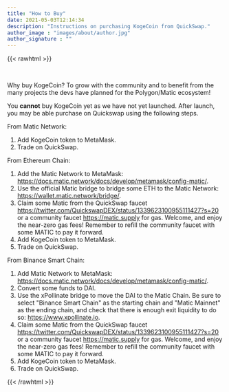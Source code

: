 ```yaml
---
title: "How to Buy"
date: 2021-05-03T12:14:34
description: "Instructions on purchasing KogeCoin from QuickSwap."
author_image : "images/about/author.jpg"
author_signature : ""
---
```

{{< rawhtml >}}

<br/>

<p>Why buy KogeCoin? To grow with the community and to benefit from the many projects the devs have planned for the Polygon/Matic ecosystem!</p>

<p>You <b>cannot</b> buy KogeCoin yet as we have not yet launched. After launch, you may be able purchase on Quickswap using the following steps.</p>

<p>
From Matic Network:
<ol>
<li> Add KogeCoin token to MetaMask.</li>
<li> Trade on QuickSwap.</li>
</ol>
</p>

<p>
From Ethereum Chain:
<ol>
<li> Add the Matic Network to MetaMask: <a href="https://docs.matic.network/docs/develop/metamask/config-matic/">https://docs.matic.network/docs/develop/metamask/config-matic/</a>.</li>
<li> Use the official Matic bridge to bridge some ETH to the Matic Network: <a href="https://wallet.matic.network/bridge/">https://wallet.matic.network/bridge/</a>.</li>
<li> Claim some Matic from the QuickSwap faucet <a href="https://twitter.com/QuickswapDEX/status/1339623100955111427?s=20">https://twitter.com/QuickswapDEX/status/1339623100955111427?s=20</a> or a community faucet <a href="https://matic.supply">https://matic.supply</a> for gas. Welcome, and enjoy the near-zero gas fees! Remember to refill the community faucet with some MATIC to pay it forward.</li>
<li> Add KogeCoin token to MetaMask.</li>
<li> Trade on QuickSwap.</li>
</ol>
</p>

<p>
From Binance Smart Chain:
<ol>
<li> Add Matic Network to MetaMask: <a href="https://docs.matic.network/docs/develop/metamask/config-matic/">https://docs.matic.network/docs/develop/metamask/config-matic/</a>.</li>
<li> Convert some funds to DAI.</li>
<li> Use the xPollinate bridge to move the DAI to the Matic Chain. Be sure to select "Binance Smart Chain" as the starting chain and "Matic Mainnet" as the ending chain, and check that there is enough exit liquidity to do so: <a href="https://www.xpollinate.io">https://www.xpollinate.io</a>.</li>
<li> Claim some Matic from the QuickSwap faucet <a href="https://twitter.com/QuickswapDEX/status/1339623100955111427?s=20">https://twitter.com/QuickswapDEX/status/1339623100955111427?s=20</a> or a community faucet <a href="https://matic.supply">https://matic.supply</a> for gas. Welcome, and enjoy the near-zero gas fees! Remember to refill the community faucet with some MATIC to pay it forward.</li>
<li> Add KogeCoin token to MetaMask.</li>
<li> Trade on QuickSwap.
</ol>
</p>

{{< /rawhtml >}}
